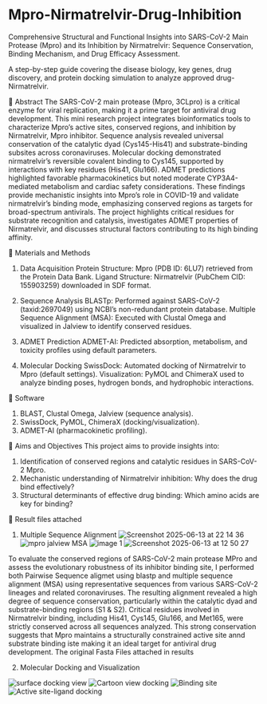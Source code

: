 # Mpro-Nirmatrelvir-Drug-Inhibition

Comprehensive Structural and Functional Insights into SARS-CoV-2 Main Protease (Mpro) and its Inhibition by Nirmatrelvir: Sequence Conservation, Binding Mechanism, and Drug Efficacy Assessment.

A step-by-step guide covering the disease biology, key genes, drug discovery, and protein docking simulation to analyze approved drug- Nirmatrelvir.

🎯 Abstract
The SARS-CoV-2 main protease (Mpro, 3CLpro) is a critical enzyme for viral replication, making it a prime target for antiviral drug development. This mini research project integrates bioinformatics tools to characterize Mpro’s active sites, conserved regions, and inhibition by Nirmatrelvir, Mpro inhibitor. Sequence analysis revealed universal conservation of the catalytic dyad (Cys145-His41) and substrate-binding subsites across coronaviruses. Molecular docking demonstrated nirmatrelvir’s reversible covalent binding to Cys145, supported by interactions with key residues (His41, Glu166). ADMET predictions highlighted favorable pharmacokinetics but noted moderate CYP3A4-mediated metabolism and cardiac safety considerations. These findings provide mechanistic insights into Mpro’s role in COVID-19 and validate nirmatrelvir’s binding mode, emphasizing conserved regions as targets for broad-spectrum antivirals. The project highlights critical residues for substrate recognition and catalysis, investigates ADMET properties of Nirmatrelvir, and discusses structural factors contributing to its high binding affinity.


🎯 Materials and Methods
1. Data Acquisition
Protein Structure: Mpro (PDB ID: 6LU7) retrieved from the Protein Data Bank.
Ligand Structure: Nirmatrelvir (PubChem CID: 155903259) downloaded in SDF format.

2. Sequence Analysis
BLASTp: Performed against SARS-CoV-2 (taxid:2697049) using NCBI’s non-redundant protein database.
Multiple Sequence Alignment (MSA): Executed with Clustal Omega and visualized in Jalview to identify conserved residues.

3. ADMET Prediction
ADMET-AI: Predicted absorption, metabolism, and toxicity profiles using default parameters.

4. Molecular Docking
SwissDock: Automated docking of Nirmatrelvir to Mpro (default settings).
Visualization: PyMOL and ChimeraX used to analyze binding poses, hydrogen bonds, and hydrophobic interactions.

🎯 Software
1. BLAST, Clustal Omega, Jalview (sequence analysis).
2. SwissDock, PyMOL, ChimeraX (docking/visualization).
3. ADMET-AI (pharmacokinetic profiling).

🎯 Aims and Objectives This project aims to provide insights into:
1. Identification of conserved regions and catalytic residues in SARS-CoV-2 Mpro.
2. Mechanistic understanding of Nirmatrelvir inhibition: Why does the drug bind effectively?
3. Structural determinants of effective drug binding: Which amino acids are key for binding?

🎯 Result files attached

1. Multiple Sequence Alignment
![Screenshot 2025-06-13 at 22 14 36](https://github.com/user-attachments/assets/9a8a71a1-1af3-4055-a38a-59129a010627)
![mpro jalview MSA](https://github.com/user-attachments/assets/3003ae37-38b8-4998-8da0-278f7848d2fc)
![image 1](https://github.com/user-attachments/assets/fc5eddb0-5060-4c53-bbeb-715823a52756)
![Screenshot 2025-06-13 at 12 50 27](https://github.com/user-attachments/assets/d79ce590-75df-4179-9adc-ab6b2bda3a7a)

To evaluate the conserved regions of SARS-CoV-2 main protease MPro and assess the evolutionary robustness of its inhibitor binding site, I performed both Pairwise Sequence aligmet using blastp and multiple sequence alignment (MSA) using representative sequences from various SARS-CoV-2 lineages and related coronaviruses. The resulting alignment revealed a high degree of sequence conservation, particularly within the catalytic dyad and substrate-binding regions (S1 & S2). Critical residues involved in Nirmatrelvir binding, including His41, Cys145, Glu166, and Met165, were strictly conserved across all sequences analyzed. This strong conservation suggests that Mpro maintains a structurally constrained active site annd substrate binding iste making it an ideal target for antiviral drug development. The original Fasta Files attached in results

2. Molecular Docking and Visualization

![surface docking view](https://github.com/user-attachments/assets/ceb0fd14-56f7-4cd2-b63d-f146a3cba00d)
![Cartoon view docking](https://github.com/user-attachments/assets/dc49c08f-0a88-40fb-90b4-ac015d6bf3f7)
![Binding site](https://github.com/user-attachments/assets/27af2034-f27b-485c-9c80-e3d0d23a9dd8)
![Active site-ligand docking](https://github.com/user-attachments/assets/5ac4d0a3-cf4b-4366-85ed-39eb599357d6)












   
